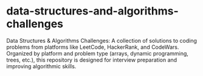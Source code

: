# data-structures-and-algorithms-challenges
Data Structures &amp; Algorithms Challenges: A collection of solutions to coding problems from platforms like LeetCode, HackerRank, and CodeWars. Organized by platform and problem type (arrays, dynamic programming, trees, etc.), this repository is designed for interview preparation and improving algorithmic skills.
